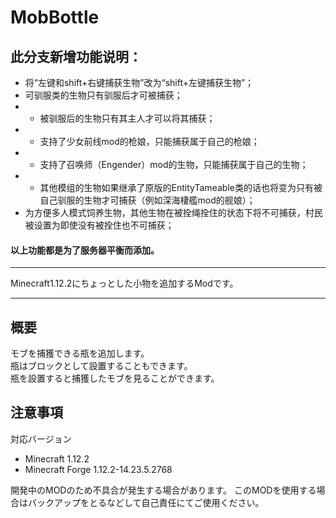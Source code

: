 MobBottle
===

## 此分支新增功能说明：  
- 将“左键和shift+右键捕获生物”改为“shift+左键捕获生物”；  
- 可驯服类的生物只有驯服后才可被捕获；  
- - 被驯服后的生物只有其主人才可以将其捕获；  
- - 支持了少女前线mod的枪娘，只能捕获属于自己的枪娘；  
- - 支持了召唤师（Engender）mod的生物，只能捕获属于自己的生物；  
- - 其他模组的生物如果继承了原版的EntityTameable类的话也将变为只有被自己驯服的生物才可捕获（例如深海棲艦mod的舰娘）；  
- 为方便多人模式饲养生物，其他生物在被拴绳拴住的状态下将不可捕获，村民被设置为即使没有被拴住也不可捕获；  
#### 以上功能都是为了服务器平衡而添加。  

---

Minecraft1.12.2にちょっとした小物を追加するModです。

---

## 概要
モブを捕獲できる瓶を追加します。  
瓶はブロックとして設置することもできます。  
瓶を設置すると捕獲したモブを見ることができます。

## 注意事項
対応バージョン
- Minecraft 1.12.2
- Minecraft Forge 1.12.2-14.23.5.2768
  
開発中のMODのため不具合が発生する場合があります。
このMODを使用する場合はバックアップをとるなどして自己責任にてご使用ください。
